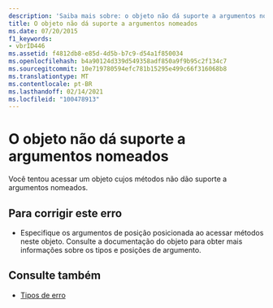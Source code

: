 ```yaml
---
description: 'Saiba mais sobre: o objeto não dá suporte a argumentos nomeados'
title: O objeto não dá suporte a argumentos nomeados
ms.date: 07/20/2015
f1_keywords:
- vbrID446
ms.assetid: f4812db8-e85d-4d5b-b7c9-d54a1f850034
ms.openlocfilehash: b4a90124d339d549358adf850a9f9b95c2f134c7
ms.sourcegitcommit: 10e719780594efc781b15295e499c66f316068b8
ms.translationtype: MT
ms.contentlocale: pt-BR
ms.lasthandoff: 02/14/2021
ms.locfileid: "100478913"
---
```

# <a name="object-doesnt-support-named-arguments"></a>O objeto não dá suporte a argumentos nomeados

Você tentou acessar um objeto cujos métodos não dão suporte a argumentos nomeados.  
  
## <a name="to-correct-this-error"></a>Para corrigir este erro  
  
- Especifique os argumentos de posição posicionada ao acessar métodos neste objeto. Consulte a documentação do objeto para obter mais informações sobre os tipos e posições de argumento.  
  
## <a name="see-also"></a>Consulte também

- [Tipos de erro](../programming-guide/language-features/error-types.md)
